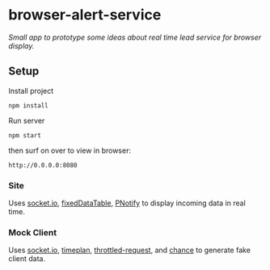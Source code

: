 # browser-alert-service
*Small app to prototype some ideas about real time lead service for browser display.*


## **Setup**

 Install project

    npm install

Run server

    npm start

then surf on over to view in browser:

    http://0.0.0.0:8080


### **Site**
 Uses [socket.io](http://socket.io), [fixedDataTable](https://facebook.github.io/fixed-data-table/), [PNotify](http://sciactive.github.io/pnotify/) to display incoming data in real time.

### **Mock Client**
 Uses [socket.io](http://socket.io), [timeplan](https://www.npmjs.com/package/timeplan), [throttled-request](https://www.npmjs.com/package/throttled-request), and [chance](https://www.npmjs.com/package/chance) to generate fake client data.